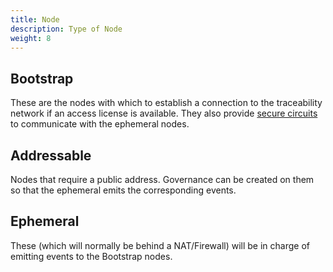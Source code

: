 ```yaml
---
title: Node
description: Type of Node
weight: 8
---
```


## Bootstrap 
These are the nodes with which to establish a connection to the traceability network if an access license is available. They also provide [secure circuits](https://docs.libp2p.io/concepts/nat/circuit-relay/) to communicate with the ephemeral nodes.

## Addressable
Nodes that require a public address. Governance can be created on them so that the ephemeral emits the corresponding events.

## Ephemeral 
These (which will normally be behind a NAT/Firewall) will be in charge of emitting events to the Bootstrap nodes.

